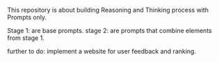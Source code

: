 This repository is about building Reasoning and Thinking process with Prompts only.

Stage 1: are base prompts.
stage 2: are prompts that combine elements from stage 1.

further to do: implement a website for user feedback and ranking.